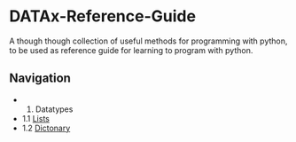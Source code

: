 # DATAx-Reference-Guide
A though though collection of useful methods for programming with python, to be used as reference guide for learning to program with python. 

## Navigation

* 1. Datatypes
* 1.1 [Lists](https://github.com/DATAx2020/DATAx-Reference-Guide/blob/master/lists_eng.ipynb)
* 1.2 [Dictonary](https://github.com/DATAx2020/DATAx-Reference-Guide/blob/master/dictonary_eng.ipynb)
